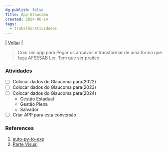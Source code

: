 ```yaml
---
dg-publish: false
Title: App Glaucoma
created: 2024-06-14
tags:
  - trabalho/atividades
---
```

| [Voltar](index) |
> Criar um app para Pegar os arquivos e transformar de uma forma que faça AFSESAB Ler. Tem que ser pratico.
### Atividades
- [ ] Colocar dados do Glaucoma para(2022)
- [ ] Colocar dados do Glaucoma para(2023)
- [ ] Colocar dados do Glaucoma para(2024)
	- Gestão Estadual
	- Gestão Plena
	- Salvador
- [ ] Criar APP para esta conversão
### References
1. [auto-py-to-exe](https://github.com/brentvollebregt/auto-py-to-exe/releases)
2. [Parte Visual](https://www.hashtagtreinamentos.com/login-com-customtkinter-python)
  